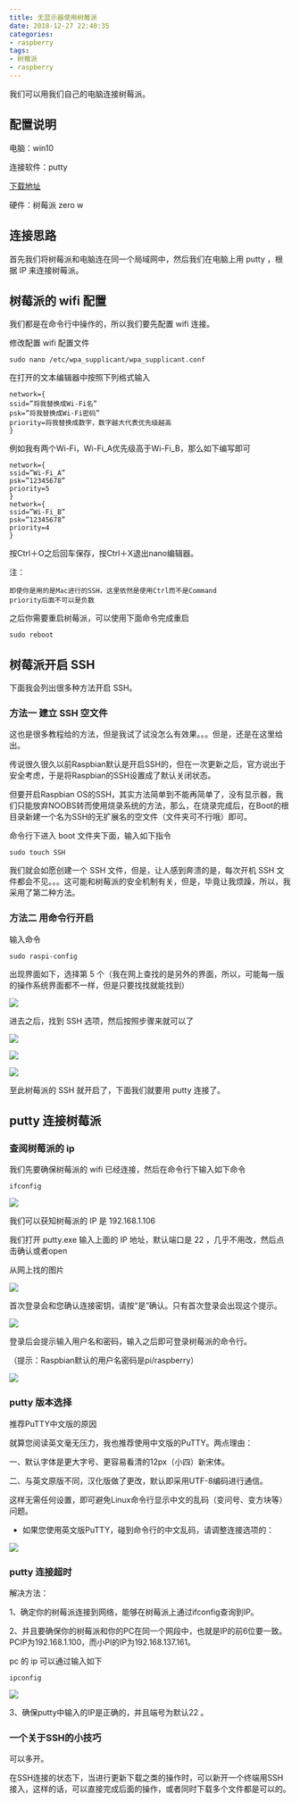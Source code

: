 ```yaml
---
title: 无显示器使用树莓派
date: 2018-12-27 22:40:35
categories:
- raspberry
tags:
- 树莓派
- raspberry
---
```

我们可以用我们自己的电脑连接树莓派。

<!--more-->

## 配置说明

电脑：win10

连接软件：putty

[下载地址](https://www.putty.org/)

硬件：树莓派 zero w

## 连接思路

首先我们将树莓派和电脑连在同一个局域网中，然后我们在电脑上用 putty ，根据 IP 来连接树莓派。

## 树莓派的 wifi 配置

我们都是在命令行中操作的，所以我们要先配置 wifi 连接。

修改配置 wifi 配置文件

	sudo nano /etc/wpa_supplicant/wpa_supplicant.conf
	
在打开的文本编辑器中按照下列格式输入

	network={
	ssid=”将我替换成Wi-Fi名”
	psk=”将我替换成Wi-Fi密码”
	priority=将我替换成数字，数字越大代表优先级越高
	}
	
例如我有两个Wi-Fi，Wi-Fi_A优先级高于Wi-Fi_B，那么如下编写即可

	network={
	ssid=”Wi-Fi_A”
	psk=”12345678”
	priority=5
	}
	network={
	ssid=”Wi-Fi_B”
	psk=”12345678”
	priority=4
	}

按Ctrl＋O之后回车保存，按Ctrl＋X退出nano编辑器。

注：

	即使你是用的是Mac进行的SSH，这里依然是使用Ctrl而不是Command
	priority后面不可以是负数

之后你需要重启树莓派，可以使用下面命令完成重启

	sudo reboot
	
## 树莓派开启 SSH

下面我会列出很多种方法开启 SSH。

### 方法一 建立 SSH 空文件

这也是很多教程给的方法，但是我试了试没怎么有效果。。。但是，还是在这里给出。

传说很久很久以前Raspbian默认是开启SSH的，但在一次更新之后，官方说出于安全考虑，于是将Raspbian的SSH设置成了默认关闭状态。

但要开启Raspbian OS的SSH，其实方法简单到不能再简单了，没有显示器，我们只能放弃NOOBS转而使用烧录系统的方法，那么，在烧录完成后，在Boot的根目录新建一个名为SSH的无扩展名的空文件（文件夹可不行哦）即可。

命令行下进入 boot 文件夹下面，输入如下指令

	sudo touch SSH
	
我们就会如愿创建一个 SSH 文件，但是，让人感到奔溃的是，每次开机 SSH 文件都会不见。。。这可能和树莓派的安全机制有关，但是，毕竟让我烦躁，所以，我采用了第二种方法。

### 方法二 用命令行开启

输入命令

	sudo raspi-config
	
出现界面如下，选择第 5 个（我在网上查找的是另外的界面，所以，可能每一版的操作系统界面都不一样，但是只要找找就能找到）

![](/images/raspberry/8_0.png)

进去之后，找到 SSH 选项，然后按照步骤来就可以了

![](/images/raspberry/8_1.png)

![](/images/raspberry/8_2.png)

![](/images/raspberry/8_3.png)

至此树莓派的 SSH 就开启了，下面我们就要用 putty 连接了。

## putty 连接树莓派

### 查阅树莓派的 ip

我们先要确保树莓派的 wifi 已经连接，然后在命令行下输入如下命令

	ifconfig

![](/images/raspberry/8_4.png)

我们可以获知树莓派的 IP 是 192.168.1.106

我们打开 putty.exe 输入上面的 IP 地址，默认端口是 22 ，几乎不用改，然后点击确认或者open

从网上找的图片

![](/images/raspberry/8_5.png)

首次登录会和您确认连接密钥，请按“是”确认。只有首次登录会出现这个提示。

![](/images/raspberry/8_6.png)

登录后会提示输入用户名和密码，输入之后即可登录树莓派的命令行。

（提示：Raspbian默认的用户名密码是pi/raspberry）

![](/images/raspberry/8_7.png)

### putty 版本选择

推荐PuTTY中文版的原因

就算您阅读英文毫无压力，我也推荐使用中文版的PuTTY。两点理由：

一、默认字体是更大字号、更容易看清的12px（小四）新宋体。

二、与英文原版不同，汉化版做了更改，默认即采用UTF-8编码进行通信。

这样无需任何设置，即可避免Linux命令行显示中文的乱码（变问号、变方块等）问题。

* 如果您使用英文版PuTTY，碰到命令行的中文乱码，请调整连接选项的：

![](/images/raspberry/8_8.png)

### putty 连接超时

解决方法：

1、确定你的树莓派连接到网络，能够在树莓派上通过ifconfig查询到IP。

2、并且要确保你的树莓派和你的PC在同一个网段中，也就是IP的前6位要一致。PCIP为192.168.1.100，而小PI的IP为192.168.137.161。

pc 的 ip 可以通过输入如下

	ipconfig
	
![](/images/raspberry/8_9.png)

3、确保putty中输入的IP是正确的，并且端号为默认22 。

### 一个关于SSH的小技巧

可以多开。

在SSH连接的状态下，当进行更新下载之类的操作时，可以新开一个终端用SSH接入，这样的话，可以直接完成后面的操作，或者同时下载多个文件都是可以的。












